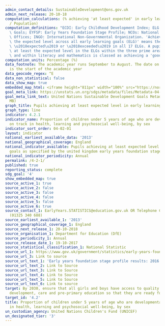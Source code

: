 ```yaml
---
admin_contact_details: SustainableDevelopment@ons.gov.uk
admin_next_release: 20-10-18
computation_calculations: (% achieving 'at least expected' in early learning goals
  / Population)
computation_definitions: "ECDI: Early Childhood Development Index; ELG: Early Learning\
  \ Goals; EYFSP: Early Years Foundation Stage Profile; NCOs: National Statistical\
  \ Offices; INGO: International Non-Governmental Organization. 'Achieved at least\
  \ the expected level across all early learning goals (ELG)' means they achieved\
  \ \u2018expected\u2019 or \u2018exceeded\u2019 in all 17 ELGs. A pupil achieving\
  \ at least the expected level in the ELGs within the three prime areas of learning\
  \ and within literacy and mathematics is classed as achieving a 'good level of development'."
computation_units: Percentage (%)
data_footnote: The academic year runs September to August. The date on the X axis
  is the start of the academic year
data_geocode_regex: ^E
data_non_statistical: false
data_show_map: true
embedded_map_html: <iframe height="811px" width="100%" src="https://norric1admin.github.io/maptemplates/indicators/UK-4.2.1/map.html"></iframe>
goal_meta_link: https://unstats.un.org/sdgs/metadata/files/Metadata-04-02-01.pdf
goal_meta_link_text: United Nations Sustainable Development Goals Metadata (PDF 4.0
  MB)
graph_title: Pupils achieving at least expected level in early learning goals
graph_type: line
indicator: 4.2.1
indicator_name: Proportion of children under 5 years of age who are developmentally
  on track in health, learning and psychosocial well-being, by sex
indicator_sort_order: 04-02-01
layout: indicator
national_earliest_available_data: '2013'
national_geographical_coverage: England
national_indicator_available: Pupils achieving at least expected level in early learning
  goals as specified by the united kingdom early years foundation stage profile (EYFSP)
national_indicator_periodicity: Annual
permalink: /4-2-1/
published: true
reporting_status: complete
sdg_goal: '4'
show_embedded_map: true
source_active_1: true
source_active_2: false
source_active_3: false
source_active_4: false
source_active_5: false
source_active_6: true
source_contact_1: EarlyYears.STATISTICS@education.gov.uk OR Telephone Chris Noble
  (01325 340 688)
source_earliest_available_1: '2013'
source_geographical_coverage_1: England
source_next_release_1: 20-10-2018
source_organisation_1: Department for Education (DfE)
source_periodicity_1: Annual
source_release_date_1: 19-10-2017
source_statistical_classification_1: National Statistic
source_url_1: https://www.gov.uk/government/statistics/early-years-foundation-stage-profile-results-2016-to-2017
source_url_3: Link to source
source_url_text_1: 'Early years foundation stage profile results: 2016 to 2017'
source_url_text_2: Link to Source
source_url_text_3: Link to Source
source_url_text_4: Link to Source
source_url_text_5: Link to Source
source_url_text_6: Link to source
target: By 2030, ensure that all girls and boys have access to quality early childhood
  development, care and pre-primary education so that they are ready for primary education
target_id: '4.2'
title: Proportion of children under 5 years of age who are developmentally on track
  in health, learning and psychosocial well-being, by sex
un_custodian_agency: United Nations Children's Fund (UNICEF)
un_designated_tier: '3'
---
```

